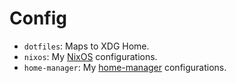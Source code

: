 # Config
- `dotfiles`: Maps to XDG Home.
- `nixos`: My [NixOS](https://nixos.org) configurations.
- `home-manager`: My [home-manager](https://github.com/nix-community/home-manager) configurations.

